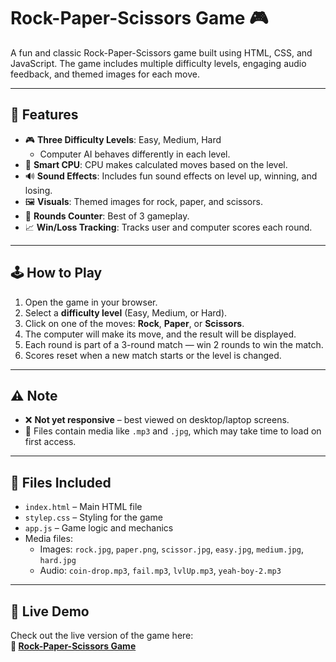 # Rock-Paper-Scissors Game 🎮

A fun and classic Rock-Paper-Scissors game built using HTML, CSS, and JavaScript. The game includes multiple difficulty levels, engaging audio feedback, and themed images for each move.

---

## 🎯 Features

- 🎮 **Three Difficulty Levels**: Easy, Medium, Hard  
  - Computer AI behaves differently in each level.
- 🧠 **Smart CPU**: CPU makes calculated moves based on the level.
- 🔊 **Sound Effects**: Includes fun sound effects on level up, winning, and losing.
- 🖼️ **Visuals**: Themed images for rock, paper, and scissors.
- 🧾 **Rounds Counter**: Best of 3 gameplay.
- 📈 **Win/Loss Tracking**: Tracks user and computer scores each round.

---

## 🕹️ How to Play

1. Open the game in your browser.
2. Select a **difficulty level** (Easy, Medium, or Hard).
3. Click on one of the moves: **Rock**, **Paper**, or **Scissors**.
4. The computer will make its move, and the result will be displayed.
5. Each round is part of a 3-round match — win 2 rounds to win the match.
6. Scores reset when a new match starts or the level is changed.

---

## ⚠️ Note

- ❌ **Not yet responsive** – best viewed on desktop/laptop screens.
- 📁 Files contain media like `.mp3` and `.jpg`, which may take time to load on first access.

---

## 📁 Files Included

- `index.html` – Main HTML file
- `stylep.css` – Styling for the game
- `app.js` – Game logic and mechanics
- Media files:
  - Images: `rock.jpg`, `paper.png`, `scissor.jpg`, `easy.jpg`, `medium.jpg`, `hard.jpg`
  - Audio: `coin-drop.mp3`, `fail.mp3`, `lvlUp.mp3`, `yeah-boy-2.mp3`

---

## 🚀 Live Demo

Check out the live version of the game here:  
**🔗 [Rock-Paper-Scissors Game](https://pranay3106.github.io/rock-paper-scissors-game/)**

